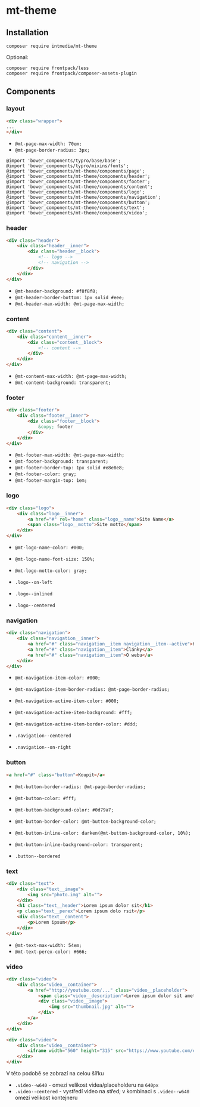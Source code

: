 # mt-theme


## Installation

```
composer require intmedia/mt-theme
```

Optional:

```
composer require frontpack/less
composer require frontpack/composer-assets-plugin
```

## Components

### layout

``` html
<div class="wrapper">
...
</div>
```

* `@mt-page-max-width: 70em;`
* `@mt-page-border-radius: 3px;`

``` less
@import 'bower_components/typro/base/base';
@import 'bower_components/typro/mixins/fonts';
@import 'bower_components/mt-theme/components/page';
@import 'bower_components/mt-theme/components/header';
@import 'bower_components/mt-theme/components/footer';
@import 'bower_components/mt-theme/components/content';
@import 'bower_components/mt-theme/components/logo';
@import 'bower_components/mt-theme/components/navigation';
@import 'bower_components/mt-theme/components/button';
@import 'bower_components/mt-theme/components/text';
@import 'bower_components/mt-theme/components/video';
```


### header

``` html
<div class="header">
	<div class="header__inner">
		<div class="header__block">
			<!-- logo -->
			<!-- navigation -->
		</div>
	</div>
</div>
```

* `@mt-header-background: #f8f8f8;`
* `@mt-header-border-bottom: 1px solid #eee;`
* `@mt-header-max-width: @mt-page-max-width;`


### content

``` html
<div class="content">
	<div class="content__inner">
		<div class="content__block">
			<!-- content -->
		</div>
	</div>
</div>
```

* `@mt-content-max-width: @mt-page-max-width;`
* `@mt-content-background: transparent;`


### footer

``` html
<div class="footer">
	<div class="footer__inner">
		<div class="footer__block">
			&copy; footer
		</div>
	</div>
</div>
```

* `@mt-footer-max-width: @mt-page-max-width;`
* `@mt-footer-background: transparent;`
* `@mt-footer-border-top: 1px solid #e8e8e8;`
* `@mt-footer-color: gray;`
* `@mt-footer-margin-top: 1em;`


### logo

``` html
<div class="logo">
	<div class="logo__inner">
		<a href="#" rel="home" class="logo__name">Site Name</a>
		<span class="logo__motto">Site motto</span>
	</div>
</div>
```

* `@mt-logo-name-color: #000;`
* `@mt-logo-name-font-size: 150%;`
* `@mt-logo-motto-color: gray;`

* `.logo--on-left`
* `.logo--inlined`
* `.logo--centered`


### navigation

``` html
<div class="navigation">
	<div class="navigation__inner">
		<a href="#" class="navigation__item navigation__item--active">Homepage</a>
		<a href="#" class="navigation__item">Články</a>
		<a href="#" class="navigation__item">O webu</a>
	</div>
</div>
```

* `@mt-navigation-item-color: #000;`
* `@mt-navigation-item-border-radius: @mt-page-border-radius;`
* `@mt-navigation-active-item-color: #000;`
* `@mt-navigation-active-item-background: #fff;`
* `@mt-navigation-active-item-border-color: #ddd;`

* `.navigation--centered`
* `.navigation--on-right`


### button

``` html
<a href="#" class="button">Koupit</a>
```

* `@mt-button-border-radius: @mt-page-border-radius;`
* `@mt-button-color: #fff;`
* `@mt-button-background-color: #0d79a7;`
* `@mt-button-border-color: @mt-button-background-color;`
* `@mt-button-inline-color: darken(@mt-button-background-color, 10%);`
* `@mt-button-inline-background-color: transparent;`

* `.button--bordered`


### text

``` html
<div class="text">
	<div class="text__image">
		<img src="photo.img" alt="">
	</div>
	<h1 class="text__header">Lorem ipsum dolor sit</h1>
	<p class="text__perex">Lorem ipsum dolo rsit</p>
	<div class="text__content">
		<p>Lorem ipsum</p>
	</div>
</div>
```

* `@mt-text-max-width: 54em;`
* `@mt-text-perex-color: #666;`


### video

``` html
<div class="video">
	<div class="video__container">
		<a href="http://youtube.com/..." class="video__placeholder">
			<span class="video__description">Lorem ipsum dolor sit amete</span>
			<div class="video__image">
				<img src="thumbnail.jpg" alt="">
			</div>
		</a>
	</div>
</div>

<div class="video">
	<div class="video__container">
		<iframe width="560" height="315" src="https://www.youtube.com/embed/kiRdxavlrCk" frameborder="0" allowfullscreen></iframe>
	</div>
</div>
```

V této podobě se zobrazí na celou šířku

* `.video--w640` - omezí velikost videa/placeholderu na `640px`
* `.video--centered` - vystředí video na střed; v kombinaci s `.video--w640` omezí velikost kontejneru
